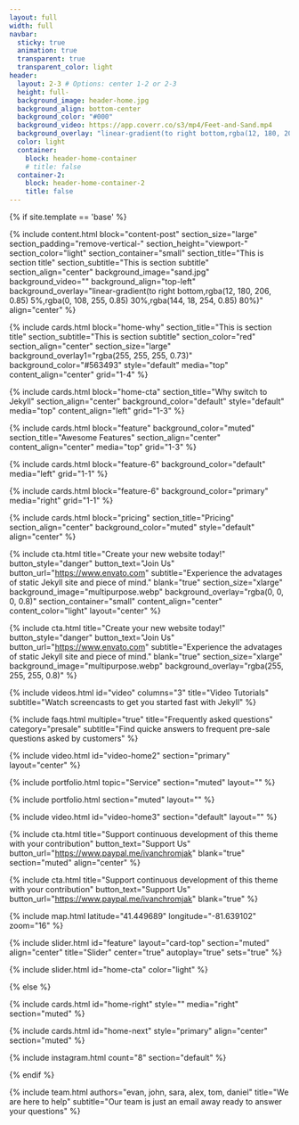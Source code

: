 ```yaml
---
layout: full
width: full
navbar:
  sticky: true
  animation: true
  transparent: true
  transparent_color: light
header:
  layout: 2-3 # Options: center 1-2 or 2-3
  height: full-
  background_image: header-home.jpg
  background_align: bottom-center
  background_color: "#000"
  background_video: https://app.coverr.co/s3/mp4/Feet-and-Sand.mp4
  background_overlay: "linear-gradient(to right bottom,rgba(12, 180, 206, 0.85) 5%,rgba(0, 108, 255, 0.85) 30%,rgba(144, 18, 254, 0.85) 80%)"
  color: light
  container:
    block: header-home-container
    # title: false
  container-2:
    block: header-home-container-2
    title: false
---
```


[comment]: # (This actually is the most platform independent comment)

{% if site.template == 'base' %}

  {% include content.html 
    block="content-post"
    section_size="large"
    section_padding="remove-vertical-"
    section_height="viewport-"
    section_color="light"
    section_container="small"
    section_title="This is section title"
    section_subtitle="This is section subtitle"
    section_align="center"
    background_image="sand.jpg"
    background_video=""
    background_align="top-left"
    background_overlay="linear-gradient(to right bottom,rgba(12, 180, 206, 0.85) 5%,rgba(0, 108, 255, 0.85) 30%,rgba(144, 18, 254, 0.85) 80%)"
    align="center" 
  %}

  {% include cards.html 
    block="home-why" 
    section_title="This is section title"
    section_subtitle="This is section subtitle"
    section_color="red"
    section_align="center"
    section_size="large"
    background_overlay1="rgba(255, 255, 255, 0.73)"
    background_color="#563493"
    style="default" 
    media="top" 
    content_align="center"
    grid="1-4"
  %}

  {% include cards.html 
    block="home-cta" 
    section_title="Why switch to Jekyll" 
    section_align="center"
    background_color="default" 
    style="default" 
    media="top" 
    content_align="left"
    grid="1-3"
  %}

  {% include cards.html 
    block="feature" 
    background_color="muted" 
    section_title="Awesome Features" 
    section_align="center"
    content_align="center"
    media="top"
    grid="1-3"
  %}

  {% include cards.html 
    block="feature-6" 
    background_color="default" 
    media="left"
    grid="1-1"
  %}

  {% include cards.html 
    block="feature-6" 
    background_color="primary" 
    media="right"
    grid="1-1"
  %}

  {% include cards.html 
    block="pricing" 
    section_title="Pricing" 
    section_align="center"
    background_color="muted" 
    style="default"
    align="center"
  %}

  {% include cta.html 
    title="Create your new website today!" button_style="danger" button_text="Join Us" button_url="https://www.envato.com" 
    subtitle="Experience the advatages of static Jekyll site and piece of mind."
    blank="true" 
    section_size="xlarge"
    background_image="multipurpose.webp"
    background_overlay="rgba(0, 0, 0, 0.8)"
    section_container="small"
    content_align="center"
    content_color="light"
    layout="center"
  %}

  {% include cta.html 
    title="Create your new website today!" button_style="danger" button_text="Join Us" button_url="https://www.envato.com" 
    subtitle="Experience the advatages of static Jekyll site and piece of mind."
    blank="true" 
    section_size="xlarge"
    background_image="multipurpose.webp"
    background_overlay="rgba(255, 255, 255, 0.8)"
  %}

  {% include videos.html id="video" columns="3" title="Video Tutorials" subtitle="Watch screencasts to get you started fast with Jekyll" %}

  {% include faqs.html multiple="true" title="Frequently asked questions" category="presale" subtitle="Find quicke answers to frequent pre-sale questions asked by customers" %}

  {% include video.html id="video-home2" section="primary" layout="center" %}

  {% include portfolio.html topic="Service" section="muted" layout="" %}

  {% include portfolio.html section="muted" layout="" %}

  {% include video.html id="video-home3" section="default" layout="" %}

  {% include cta.html title="Support continuous development of this theme with your contribution" button_text="Support Us" button_url="https://www.paypal.me/ivanchromjak" blank="true" section="muted" align="center" %}

  {% include cta.html title="Support continuous development of this theme with your contribution" button_text="Support Us" button_url="https://www.paypal.me/ivanchromjak" blank="true" %}

  {% include map.html latitude="41.449689" longitude="-81.639102" zoom="16" %}

  {% include slider.html id="feature" layout="card-top" section="muted" align="center" title="Slider" 
    center="true"
    autoplay="true"
    sets="true"
  %}

  {% include slider.html id="home-cta" color="light" %}

{% else %}

  {% include cards.html id="home-right" style="" media="right" section="muted" %}

  {% include cards.html id="home-next" style="primary" align="center" section="muted" %}

  {% include instagram.html count="8" section="default" %}

{% endif %}

{% include team.html authors="evan, john, sara, alex, tom, daniel" title="We are here to help" subtitle="Our team is just an email away ready to answer your questions" %}


<!--
background-image: linear-gradient(to right, #0acffe 0%, #495aff 100%);
background-image: linear-gradient(-225deg, #AC32E4 0%, #7918F2 48%, #4801FF 100%);
background-image: linear-gradient(-225deg, #A445B2 0%, #D41872 52%, #FF0066 100%); -->
